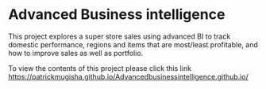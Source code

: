# Advanced Business intelligence

This project explores a super store sales using advanced BI to track domestic performance, regions and items that are most/least profitable, and how to improve sales as well as portfolio.

To view the contents of this project please click this link https://patrickmugisha.github.io/Advancedbusinessintelligence.github.io/
